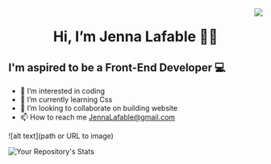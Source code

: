 <img align="right" src="https://api.visitorbadge.io/api/visitors?path=Jen0234%2FREAME.md&label=VISITORS&labelColor=%237e395a&countColor=%23fd7ca4&style=flat-square&labelStyle=upper" />

<h1 align="center"> Hi, I’m Jenna Lafable 👋🏾 </h1>

<h2> I'm aspired to be a Front-End Developer 💻 </h2>

- 👀 I’m interested in coding 
- 🌱 I’m currently learning Css
- 💞️ I’m looking to collaborate on building website
- 📫 How to reach me JennaLafable@gmail.com

<!---## 😂 Here is a random joke that'll make you laugh!
![Jokes Card](https://readme-jokes.vercel.app/api)
<!---
Jen0234/Jen0234 is a ✨ special ✨ repository because its `README.md` (this file) appears on your GitHub profile.
You can click the Preview link to take a look at your changes.
--->
!\[alt text\](path or URL to image)


![Your Repository's Stats](https://github-readme-stats.vercel.app/api?username=Jen0234&show_icons=true&theme=transparent&text_color=b7619d&icon_color=f55fa9&title_color=f55fa9)

